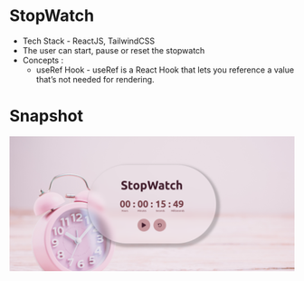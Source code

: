 # StopWatch
- Tech Stack - ReactJS, TailwindCSS
- The user can start, pause or reset the stopwatch
- Concepts :
    - useRef Hook - useRef is a React Hook that lets you reference a value that’s not needed for rendering.

# Snapshot 
![snapshot](snapshot.png)